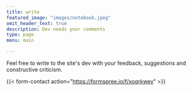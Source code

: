 ```yaml
---
title: write
featured_image: "images/notebook.jpeg"
omit_header_text: true
description: Dev needs your comments
type: page
menu: main

---
```



Feel free to write to the site's dev with your feedback, suggestions and constructive criticism.

{{< form-contact action="https://formspree.io/f/xoqrkwev"  >}}
